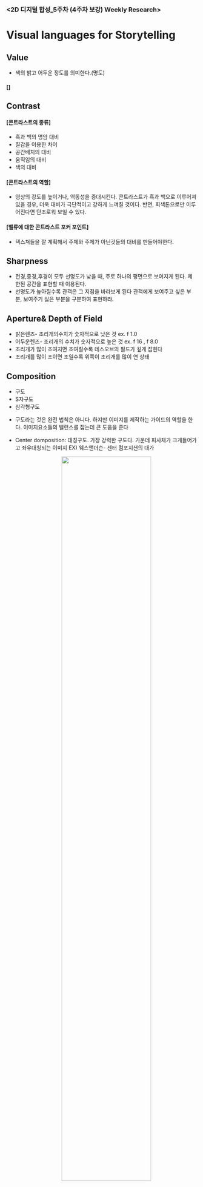 ### <2D 디지털 합성_5주차 (4주차 보강) Weekly Research>
# Visual languages for Storytelling

## Value 
- 색의 밝고 어두운 정도를 의미한다.(명도)
#### []
## Contrast

#### [콘트라스트의 종류]
- 흑과 백의 명암 대비 
- 질감을 이용한 차이 
- 공간배치의 대비 
- 움직임의 대비
- 색의 대비 

#### [콘트라스트의 역할]
- 영상의 강도를 높이거나, 역동성을 증대시킨다. 콘트라스트가 흑과 백으로 이루어져있을 경우, 더욱 대비가 극단적이고 강하게 느껴질 것이다. 반면, 회색톤으로만 이루어진다면 단조로워 보일 수 있다.

#### [밸류에 대한 콘트라스트 포커 포인트]
- 텍스쳐들을 잘 계획해서 
주제와 주제가 아닌것들의 대비를 만들어야한다. 

## Sharpness

- 전경,중경,후경이 모두 선명도가 낮을 때, 주로 하나의 평면으로 보여지게 된다. 제한된 공간을 표현할 때 이용된다. 
- 선명도가 높아질수록 관객은 그 지점을 바라보게 된다 
관객에게 보여주고 싶은 부분, 보여주기 싫은 부분을 구분하여 표현하라.

## Aperture& Depth of Field

- 밝은렌즈- 조리개의수치가 숫자적으로 낮은 것 ex. f 1.0 
- 어두운렌즈- 조리개의 수치가 숫자적으로 높은 것 ex. f 16 , f 8.0
- 조리개가 많이 조여지면 조여질수록 데스오브의 필드가 깊게 잡힌다
- 조리개를 많이 조이면 조일수록 
  위쪽이 조리개를 많이 연 상태
  
## Composition
- 구도 
- S자구도 
- 삼각형구도

* 구도라는 것은 완전 법칙은 아니다. 하지만 이미지를 제작하는  가이드의 역할을 한다.
  이미지요소들의 밸런스를 잡는데 큰 도움을 준다 

* Center domposition: 대칭구도. 가장 강력한 구도다. 가운데 피사체가 크게들어가고 좌우대칭되는 이미지
  EX) 웨스앤더슨- 센터 컴포지션의 대가
  <p align="center"><img src="(https://user-images.githubusercontent.com/112764860/208225698-689c1fcb-3107-41a2-8bdf-e307fa866f66.png" width="70%" height="70%"/></p>
 <p align="center"><사진 1> The Royal Tenenbaums의 웨스 앤더슨 대칭 샷(출처:studiobinder)   </p> 

## Rule of third

* 사진 영상 그림 
주제와 부주제의 텐션을 쉽게 만들수있는 구도 

## Framing
-
## Lines
- 선은 이동과 방향성을 보여준다
- Linear Motif : 라인은 숏을 계획하는 데 중요한 요소이다. 스토리보드에 리니어 모티프를 표시해두면 시퀀스의 흐름과 영상의 집중도를 잘 조절할 수 있다. 
Lines:선형적인 모양 
수평수직으로 패턴을 만들어 놓음

이질적인 질감 삼각형 구도에 더 눈길을 뺏길수 밖에 없다......

## Shape 

#### [모양이 주는 정서 효과]

* Circle(원형) : 간접적, 수동적, 로맨틱, 부드러움, 유기적, 어린아이 다운, 안정적, 유동적인 
* Triangle(삼각형): 힘찬, 공격적인, 활동적인, 강렬한 ,위협적인, 무서운, 혼란스러운 , trinity
* Square(사각형): 직접적, 산업적, 규칙적, 선형적, 부자연스러운, 성인, 완고한 

## Patterns
## Depth



## FG,MG,BG

- FG,MG,BG는 순서대로 전경, 중경, 후경을 의미하며 이 셋의 조화로 공간의 깊이감을 나타낼 수 있다. 

- 공간에서의 overlap은 항상 심도를 동반한다.

- aerial diffusion은 배경에 먼지, 연기, 가루, 안개 등을 넣어 빛을 분산시켜 화면 자체가 뿌옇게 보이는 효과를 준다. 밀도와 선명함이 사라지고 뭉트그러진 색의 잔상만 보이도록 한다. 오싹하거나 몽환적인 분위기를 연출할 때 많이 사용된다.

## Color

#### [색상이 주는 감정과 심리]

* 빨간색: 사랑, 열정, 폭력적인, 위험, 화난, 힘 
* 분홍색: 순결, 달콤함, 여성적인, 아름다움, 공감
* 주황색: 따뜻한, 친근한, 행복, 젋음, 이국적인, 사교적인 
* 노란색: 화가 난, 아픈, 순진한, 불안정한, 강박적인 
* 보라색: 공상/환상적인, 미묘한, 현혹하는, 불길한 
* 파란색: 차가운, 고립된, 수동적인, 우울, 진정
* 초록색: 자연적인, 위험한, 부패, 미숙한, 어두운, 불길한
( 초록색은 서양에서 빌런의 이미지, 부정적인 이미지로 많이 쓰이고있으며 영화,애니메이션에서 악당의 대표적인 색으로 많이 볼 수 있다. )

#### [영상에서의 색상 변화]

* 영화/애니메이션에서 색상이 변화했다는 의미는 곧 이야기, 이야기 속 캐릭터, 또는 이야기의 주제에 변화가 생겼다는 걸 의미한다.


<p align="center"><img src="https://user-images.githubusercontent.com/112764860/208225080-9303b6dd-fff2-4819-bc65-382f318dc897.png" width="70%" height="70%"/></p>
 <p align="center"><사진 2> '스타워즈' 속 캐릭터의 변화 (출처:studiobinder)   </p> 

<p align="center"><img src="https://user-images.githubusercontent.com/112764860/208225216-843f240c-9bfe-48b5-ac02-96b2d4d4c104.png" width="70%" height="70%"/></p>
 <p align="center"><사진 3> 'UP' 속 이야기 흐름의 변화 (출처:studiobinder)   </p> 

